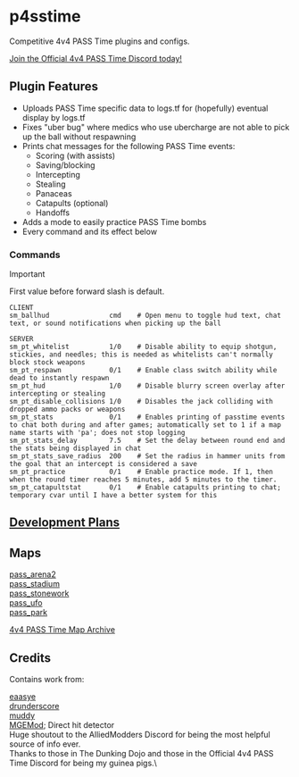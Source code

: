 # p4sstime

Competitive 4v4 PASS Time plugins and configs.

[Join the Official 4v4 PASS Time Discord today!](https://discord.com/invite/Vrk3Etg)

## Plugin Features

- Uploads PASS Time specific data to logs.tf for (hopefully) eventual display by logs.tf
- Fixes "uber bug" where medics who use ubercharge are not able to pick up the ball without respawning
- Prints chat messages for the following PASS Time events:
    - Scoring (with assists)
    - Saving/blocking
    - Intercepting
    - Stealing
    - Panaceas
    - Catapults (optional)
    - Handoffs
- Adds a mode to easily practice PASS Time bombs
- Every command and its effect below

### Commands

> [!IMPORTANT]
> First value before forward slash is default.

```
CLIENT
sm_ballhud               cmd    # Open menu to toggle hud text, chat text, or sound notifications when picking up the ball

SERVER
sm_pt_whitelist          1/0    # Disable ability to equip shotgun, stickies, and needles; this is needed as whitelists can't normally block stock weapons
sm_pt_respawn            0/1    # Enable class switch ability while dead to instantly respawn
sm_pt_hud                1/0    # Disable blurry screen overlay after intercepting or stealing
sm_pt_disable_collisions 1/0    # Disables the jack colliding with dropped ammo packs or weapons
sm_pt_stats              0/1    # Enables printing of passtime events to chat both during and after games; automatically set to 1 if a map name starts with 'pa'; does not stop logging
sm_pt_stats_delay        7.5    # Set the delay between round end and the stats being displayed in chat
sm_pt_stats_save_radius  200    # Set the radius in hammer units from the goal that an intercept is considered a save
sm_pt_practice           0/1    # Enable practice mode. If 1, then when the round timer reaches 5 minutes, add 5 minutes to the timer.
sm_pt_catapultstat       0/1    # Enable catapults printing to chat; temporary cvar until I have a better system for this
```

## [Development Plans](https://trello.com/b/Juojhb4g/passtime-fixes)

## Maps

[pass_arena2](https://tf2maps.net/downloads/pass_arena2.16840/)\
[pass_stadium](https://tf2maps.net/downloads/pass_stadium.15102/)\
[pass_stonework](https://tf2maps.net/downloads/pass_stonework.15974/)\
[pass_ufo](https://tf2maps.net/downloads/pass_ufo.16796/)\
[pass_park](https://tf2maps.net/downloads/park.16805/)

[4v4 PASS Time Map Archive](http://laxson.site.nfoservers.com/server/maps/)

## Credits

Contains work from:

[eaasye](https://github.com/eaasye/passtime/tree/master/addons/sourcemod/plugins)\
[drunderscore](https://github.com/drunderscore/SourcemodPlugins/blob/master/fix_uber_wearoff_condition.sp)\
[muddy](https://github.com/SirBlockles/pass-tweaks/blob/main/passtweaks.sp)\
[MGEMod](https://github.com/sapphonie/MGEMod/blob/master/addons/sourcemod/scripting/mge.sp#L546-L562); Direct hit detector\
Huge shoutout to the AlliedModders Discord for being the most helpful source of info ever.\
Thanks to those in The Dunking Dojo and those in the Official 4v4 PASS Time Discord for being my guinea pigs.\
